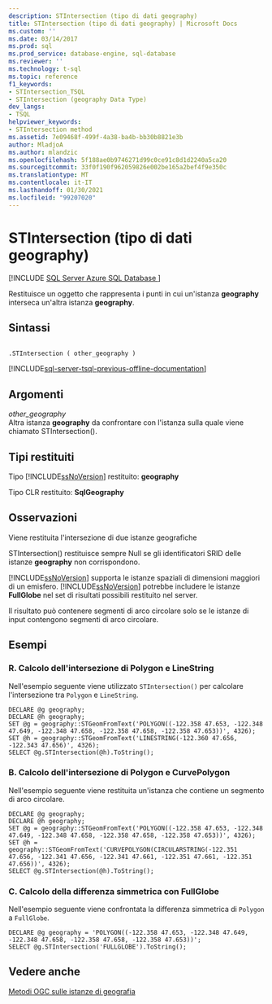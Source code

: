 ```yaml
---
description: STIntersection (tipo di dati geography)
title: STIntersection (tipo di dati geography) | Microsoft Docs
ms.custom: ''
ms.date: 03/14/2017
ms.prod: sql
ms.prod_service: database-engine, sql-database
ms.reviewer: ''
ms.technology: t-sql
ms.topic: reference
f1_keywords:
- STIntersection_TSQL
- STIntersection (geography Data Type)
dev_langs:
- TSQL
helpviewer_keywords:
- STIntersection method
ms.assetid: 7e09468f-499f-4a38-ba4b-bb30b8821e3b
author: MladjoA
ms.author: mlandzic
ms.openlocfilehash: 5f188ae0b9746271d99c0ce91c8d1d2240a5ca20
ms.sourcegitcommit: 33f0f190f962059826e002be165a2bef4f9e350c
ms.translationtype: MT
ms.contentlocale: it-IT
ms.lasthandoff: 01/30/2021
ms.locfileid: "99207020"
---
```

# <a name="stintersection-geography-data-type"></a>STIntersection (tipo di dati geography)
[!INCLUDE [SQL Server Azure SQL Database ](../../includes/applies-to-version/sql-asdb.md)]

  Restituisce un oggetto che rappresenta i punti in cui un'istanza **geography** interseca un'altra istanza **geography**.  
  
## <a name="syntax"></a>Sintassi  
  
```  
  
.STIntersection ( other_geography )  
```  
  
[!INCLUDE[sql-server-tsql-previous-offline-documentation](../../includes/sql-server-tsql-previous-offline-documentation.md)]

## <a name="arguments"></a>Argomenti
 *other_geography*  
 Altra istanza **geography** da confrontare con l'istanza sulla quale viene chiamato STIntersection().  
  
## <a name="return-types"></a>Tipi restituiti  
 Tipo [!INCLUDE[ssNoVersion](../../includes/ssnoversion-md.md)] restituito: **geography**  
  
 Tipo CLR restituito: **SqlGeography**  
  
## <a name="remarks"></a>Osservazioni  
 Viene restituita l'intersezione di due istanze geografiche  
  
 STIntersection() restituisce sempre Null se gli identificatori SRID delle istanze **geography** non corrispondono.  
  
 [!INCLUDE[ssNoVersion](../../includes/ssnoversion-md.md)] supporta le istanze spaziali di dimensioni maggiori di un emisfero. [!INCLUDE[ssNoVersion](../../includes/ssnoversion-md.md)] potrebbe includere le istanze **FullGlobe** nel set di risultati possibili restituito nel server.  
  
 Il risultato può contenere segmenti di arco circolare solo se le istanze di input contengono segmenti di arco circolare.  
  
## <a name="examples"></a>Esempi  
  
### <a name="a-computing-the-intersection-of-a-polygon-and-a-linestring"></a>R. Calcolo dell'intersezione di Polygon e LineString  
 Nell'esempio seguente viene utilizzato `STIntersection()` per calcolare l'intersezione tra `Polygon` e `LineString`.  
  
```  
DECLARE @g geography;  
DECLARE @h geography;  
SET @g = geography::STGeomFromText('POLYGON((-122.358 47.653, -122.348 47.649, -122.348 47.658, -122.358 47.658, -122.358 47.653))', 4326);  
SET @h = geography::STGeomFromText('LINESTRING(-122.360 47.656, -122.343 47.656)', 4326);  
SELECT @g.STIntersection(@h).ToString();  
```  
  
### <a name="b-computing-the-intersection-of-a-polygon-and-a-curvepolygon"></a>B. Calcolo dell'intersezione di Polygon e CurvePolygon  
 Nell'esempio seguente viene restituita un'istanza che contiene un segmento di arco circolare.  
  
```  
DECLARE @g geography;  
DECLARE @h geography;  
SET @g = geography::STGeomFromText('POLYGON((-122.358 47.653, -122.348 47.649, -122.348 47.658, -122.358 47.658, -122.358 47.653))', 4326);  
SET @h = geography::STGeomFromText('CURVEPOLYGON(CIRCULARSTRING(-122.351 47.656, -122.341 47.656, -122.341 47.661, -122.351 47.661, -122.351 47.656))', 4326);  
SELECT @g.STIntersection(@h).ToString();  
```  
  
### <a name="c-computing-the-symmetric-difference-with-fullglobe"></a>C. Calcolo della differenza simmetrica con FullGlobe  
 Nell'esempio seguente viene confrontata la differenza simmetrica di `Polygon` a `FullGlobe`.  
  
```  
DECLARE @g geography = 'POLYGON((-122.358 47.653, -122.348 47.649, -122.348 47.658, -122.358 47.658, -122.358 47.653))';  
SELECT @g.STIntersection('FULLGLOBE').ToString();  
```  
  
## <a name="see-also"></a>Vedere anche  
 [Metodi OGC sulle istanze di geografia](../../t-sql/spatial-geography/ogc-methods-on-geography-instances.md)  
  
  
